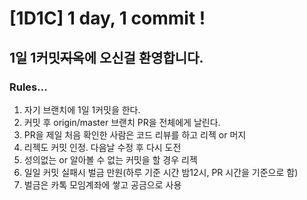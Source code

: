 # [1D1C] 1 day, 1 commit !

## 1일 1커밋~~지옥~~에 오신걸 환영합니다.

### Rules...
1. 자기 브랜치에 1일 1커밋을 한다.
2. 커밋 후 origin/master 브랜치 PR을 전체에게 날린다.
3. PR을 제일 처음 확인한 사람은 코드 리뷰를 하고 리젝  or 머지
4. 리젝도 커밋 인정. 다음날 수정 후 다시 도전
5. 성의없는 or 알아볼 수 없는 커밋을 할 경우 리젝
6. 일일 커밋 실패시 벌금 만원(하루 기준 시간 밤12시, PR 시간을 기준으로 함)
7. 벌금은 카톡 모임계좌에 쌓고 공금으로 사용